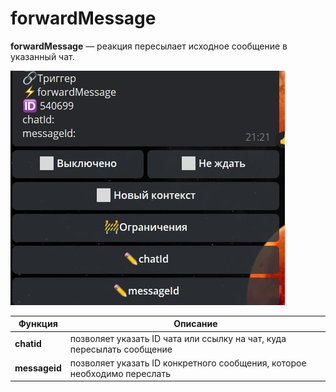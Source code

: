 # forwardMessage

**forwardMessage** — реакция пересылает исходное сообщение в указанный чат.

![](./1.jpg)

| Функция | Описание |
| --- | --- | 
| **chatid** | позволяет указать ID чата или ссылку на чат, куда пересылать сообщение |
| **messageid** | позволяет указать ID конкретного сообщения, которое необходимо переслать |